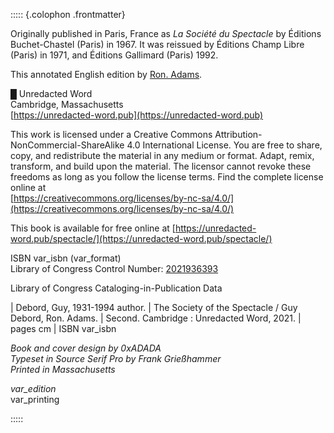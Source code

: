 ::::: {.colophon .frontmatter}

Originally published in Paris, France as _La Société du Spectacle_ by Éditions
Buchet-Chastel (Paris) in 1967. It was reissued by Éditions Champ Libre (Paris)
in 1971, and Éditions Gallimard (Paris) 1992.

This annotated English edition by [Ron. Adams](mailto:ron@0xadada.pub).

█ Unredacted Word\
Cambridge, Massachusetts\
[https://unredacted-word.pub](https://unredacted-word.pub)

This work is licensed under a Creative Commons
Attribution-NonCommercial-ShareAlike 4.0 International License. You are free to
share, copy, and redistribute the material in any medium or format. Adapt,
remix, transform, and build upon the material. The licensor cannot revoke these
freedoms as long as you follow the license terms. Find the complete license
online at\
[https://creativecommons.org/licenses/by-nc-sa/4.0/](https://creativecommons.org/licenses/by-nc-sa/4.0/)

This book is available for free online at [https://unredacted-word.pub/spectacle/](https://unredacted-word.pub/spectacle/)

ISBN var_isbn (var_format)\
Library of Congress Control Number: [2021936393](https://lccn.loc.gov/2021936393)

Library of Congress Cataloging-in-Publication Data

<!-- prettier-ignore-start -->
| Debord, Guy, 1931-1994 author.
|    The Society of the Spectacle / Guy Debord, Ron. Adams.
|    Second. Cambridge : Unredacted Word, 2021.
|    pages cm
|    ISBN var_isbn
<!-- prettier-ignore-end -->

_Book and cover design by 0xADADA_\
_Typeset in Source Serif Pro by Frank Grießhammer_\
_Printed in Massachusetts_

_var_edition_ \
var_printing

:::::
